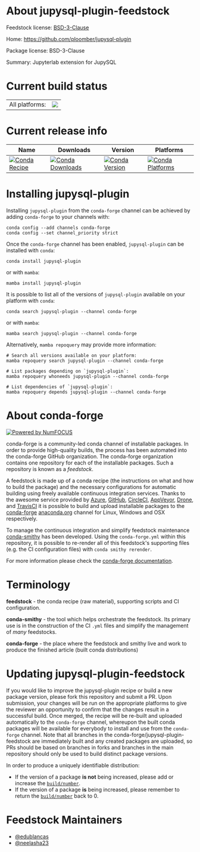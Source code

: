 About jupysql-plugin-feedstock
==============================

Feedstock license: [BSD-3-Clause](https://github.com/conda-forge/jupysql-plugin-feedstock/blob/main/LICENSE.txt)

Home: https://github.com/ploomber/jupysql-plugin

Package license: BSD-3-Clause

Summary: Jupyterlab extension for JupySQL

Current build status
====================


<table><tr><td>All platforms:</td>
    <td>
      <a href="https://dev.azure.com/conda-forge/feedstock-builds/_build/latest?definitionId=21033&branchName=main">
        <img src="https://dev.azure.com/conda-forge/feedstock-builds/_apis/build/status/jupysql-plugin-feedstock?branchName=main">
      </a>
    </td>
  </tr>
</table>

Current release info
====================

| Name | Downloads | Version | Platforms |
| --- | --- | --- | --- |
| [![Conda Recipe](https://img.shields.io/badge/recipe-jupysql--plugin-green.svg)](https://anaconda.org/conda-forge/jupysql-plugin) | [![Conda Downloads](https://img.shields.io/conda/dn/conda-forge/jupysql-plugin.svg)](https://anaconda.org/conda-forge/jupysql-plugin) | [![Conda Version](https://img.shields.io/conda/vn/conda-forge/jupysql-plugin.svg)](https://anaconda.org/conda-forge/jupysql-plugin) | [![Conda Platforms](https://img.shields.io/conda/pn/conda-forge/jupysql-plugin.svg)](https://anaconda.org/conda-forge/jupysql-plugin) |

Installing jupysql-plugin
=========================

Installing `jupysql-plugin` from the `conda-forge` channel can be achieved by adding `conda-forge` to your channels with:

```
conda config --add channels conda-forge
conda config --set channel_priority strict
```

Once the `conda-forge` channel has been enabled, `jupysql-plugin` can be installed with `conda`:

```
conda install jupysql-plugin
```

or with `mamba`:

```
mamba install jupysql-plugin
```

It is possible to list all of the versions of `jupysql-plugin` available on your platform with `conda`:

```
conda search jupysql-plugin --channel conda-forge
```

or with `mamba`:

```
mamba search jupysql-plugin --channel conda-forge
```

Alternatively, `mamba repoquery` may provide more information:

```
# Search all versions available on your platform:
mamba repoquery search jupysql-plugin --channel conda-forge

# List packages depending on `jupysql-plugin`:
mamba repoquery whoneeds jupysql-plugin --channel conda-forge

# List dependencies of `jupysql-plugin`:
mamba repoquery depends jupysql-plugin --channel conda-forge
```


About conda-forge
=================

[![Powered by
NumFOCUS](https://img.shields.io/badge/powered%20by-NumFOCUS-orange.svg?style=flat&colorA=E1523D&colorB=007D8A)](https://numfocus.org)

conda-forge is a community-led conda channel of installable packages.
In order to provide high-quality builds, the process has been automated into the
conda-forge GitHub organization. The conda-forge organization contains one repository
for each of the installable packages. Such a repository is known as a *feedstock*.

A feedstock is made up of a conda recipe (the instructions on what and how to build
the package) and the necessary configurations for automatic building using freely
available continuous integration services. Thanks to the awesome service provided by
[Azure](https://azure.microsoft.com/en-us/services/devops/), [GitHub](https://github.com/),
[CircleCI](https://circleci.com/), [AppVeyor](https://www.appveyor.com/),
[Drone](https://cloud.drone.io/welcome), and [TravisCI](https://travis-ci.com/)
it is possible to build and upload installable packages to the
[conda-forge](https://anaconda.org/conda-forge) [anaconda.org](https://anaconda.org/)
channel for Linux, Windows and OSX respectively.

To manage the continuous integration and simplify feedstock maintenance
[conda-smithy](https://github.com/conda-forge/conda-smithy) has been developed.
Using the ``conda-forge.yml`` within this repository, it is possible to re-render all of
this feedstock's supporting files (e.g. the CI configuration files) with ``conda smithy rerender``.

For more information please check the [conda-forge documentation](https://conda-forge.org/docs/).

Terminology
===========

**feedstock** - the conda recipe (raw material), supporting scripts and CI configuration.

**conda-smithy** - the tool which helps orchestrate the feedstock.
                   Its primary use is in the construction of the CI ``.yml`` files
                   and simplify the management of *many* feedstocks.

**conda-forge** - the place where the feedstock and smithy live and work to
                  produce the finished article (built conda distributions)


Updating jupysql-plugin-feedstock
=================================

If you would like to improve the jupysql-plugin recipe or build a new
package version, please fork this repository and submit a PR. Upon submission,
your changes will be run on the appropriate platforms to give the reviewer an
opportunity to confirm that the changes result in a successful build. Once
merged, the recipe will be re-built and uploaded automatically to the
`conda-forge` channel, whereupon the built conda packages will be available for
everybody to install and use from the `conda-forge` channel.
Note that all branches in the conda-forge/jupysql-plugin-feedstock are
immediately built and any created packages are uploaded, so PRs should be based
on branches in forks and branches in the main repository should only be used to
build distinct package versions.

In order to produce a uniquely identifiable distribution:
 * If the version of a package **is not** being increased, please add or increase
   the [``build/number``](https://docs.conda.io/projects/conda-build/en/latest/resources/define-metadata.html#build-number-and-string).
 * If the version of a package **is** being increased, please remember to return
   the [``build/number``](https://docs.conda.io/projects/conda-build/en/latest/resources/define-metadata.html#build-number-and-string)
   back to 0.

Feedstock Maintainers
=====================

* [@edublancas](https://github.com/edublancas/)
* [@neelasha23](https://github.com/neelasha23/)

